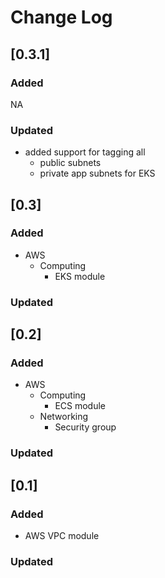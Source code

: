# Change Log

## [0.3.1]
### Added
NA
### Updated 
- added support for tagging all
  - public subnets
  - private app subnets
 for EKS 
    
## [0.3]
### Added
- AWS 
  - Computing 
    - EKS module

### Updated 

## [0.2]
### Added
- AWS 
  - Computing 
    - ECS module
  - Networking 
    - Security group

### Updated 

## [0.1]
### Added
- AWS VPC module

### Updated 
